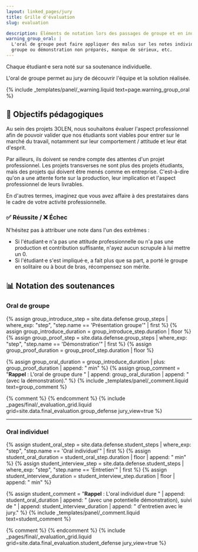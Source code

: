 ```yaml
---
layout: linked_pages/jury
title: Grille d'évaluation
slug: evaluation

description: Éléments de notation lors des passages de groupe et en individuel.
warning_group_oral: |
  L'oral de groupe peut faire appliquer des malus sur les notes individuelles de l'équipe : projet non fini, oral de
  groupe ou démonstration non préparés, manque de sérieux, etc.
---
```


Chaque étudiant·e sera noté sur sa soutenance individuelle.

L'oral de groupe permet au jury de découvrir l'équipe et la solution réalisée.

{% include _templates/panel/_warning.liquid text=page.warning_group_oral %}

## 🎯 Objectifs pédagogiques

Au sein des projets 3OLEN, nous souhaitons évaluer l'aspect professionnel afin de pouvoir valider que nos étudiants sont
viables pour entrer sur le marché du travail, notamment sur leur comportement / attitude et leur état d'esprit.

Par ailleurs, ils doivent se rendre compte des attentes d'un projet professionnel. Les projets transverses ne sont plus
des projets étudiants, mais des projets qui doivent être menés comme en entreprise. C'est-à-dire qu'on a une attente
forte sur la production, leur implication et l'aspect professionnel de leurs livrables.

En d'autres termes, imaginez que vous avez affaire à des prestataires dans le cadre de votre activité professionnelle.

### ✅ Réussite / ❌ Échec

N'hésitez pas à attribuer une note dans l'un des extrêmes :

- Si l'étudiant·e n'a pas une attitude professionnelle ou n'a pas une production et contribution suffisante, n'ayez
  aucun scrupule à lui mettre un 0.
- Si l'étudiant·e s'est impliqué·e, a fait plus que sa part, a porté le groupe en solitaire ou à bout de bras,
  récompensez son mérite.

## 📊 Notation des soutenances

### Oral de groupe

{% assign group_introduce_step = site.data.defense.group_steps | where_exp: "step", "step.name == 'Présentation groupe'" | first %}
{% assign group_introduce_duration = group_introduce_step.duration | floor %}
{% assign group_proof_step = site.data.defense.group_steps | where_exp: "step", "step.name == 'Démonstration'" | first %}
{% assign group_proof_duration = group_proof_step.duration | floor %}

{% assign group_oral_duration = group_introduce_duration | plus: group_proof_duration | append: " min" %}
{% assign group_comment = "**Rappel** : L'oral de groupe dure "
    | append: group_oral_duration
    | append: " (avec la démonstration)."
%}
{% include _templates/panel/_comment.liquid text=group_comment %}

{% comment %} <!-- Grille d'évaluation « Groupe » --> {% endcomment %}
{% include _pages/final/_evaluation_grid.liquid grid=site.data.final_evaluation.group_defense jury_view=true %}

-----

### Oral individuel

{% assign student_oral_step = site.data.defense.student_steps
    | where_exp: "step", "step.name == 'Oral individuel'"
    | first
%}
{% assign student_oral_duration = student_oral_step.duration | floor | append: " min" %}
{% assign student_interview_step = site.data.defense.student_steps
    | where_exp: "step", "step.name == 'Entretien'"
    | first
%}
{% assign student_interview_duration = student_interview_step.duration | floor | append: " min" %}

{% assign student_comment = "**Rappel** : L'oral individuel dure "
    | append: student_oral_duration
    | append: " (avec une potentielle démonstration), suivi de "
    | append: student_interview_duration
    | append: " d'entretien avec le jury."
%}
{% include _templates/panel/_comment.liquid text=student_comment %}

{% comment %} <!-- Grille d'évaluation « Individuel » --> {% endcomment %}
{% include _pages/final/_evaluation_grid.liquid grid=site.data.final_evaluation.student_defense jury_view=true %}
